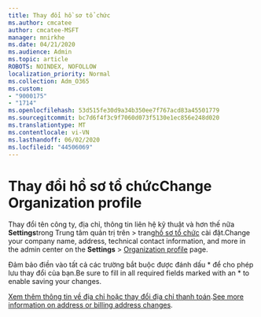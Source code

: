 ```yaml
---
title: Thay đổi hồ sơ tổ chức
ms.author: cmcatee
author: cmcatee-MSFT
manager: mnirkhe
ms.date: 04/21/2020
ms.audience: Admin
ms.topic: article
ROBOTS: NOINDEX, NOFOLLOW
localization_priority: Normal
ms.collection: Adm_O365
ms.custom:
- "9000175"
- "1714"
ms.openlocfilehash: 53d515fe30d9a34b350ee7f767acd83a45501779
ms.sourcegitcommit: bc7d6f4f3c9f7060d073f5130e1ec856e248d020
ms.translationtype: MT
ms.contentlocale: vi-VN
ms.lasthandoff: 06/02/2020
ms.locfileid: "44506069"
---
```

# <a name="change-organization-profile"></a><span data-ttu-id="b0b5e-102">Thay đổi hồ sơ tổ chức</span><span class="sxs-lookup"><span data-stu-id="b0b5e-102">Change Organization profile</span></span>

<span data-ttu-id="b0b5e-103">Thay đổi tên công ty, địa chỉ, thông tin liên hệ kỹ thuật và hơn thế nữa **Settings**trong Trung tâm quản trị trên  >  trang[hồ sơ tổ chức](https://go.microsoft.com/fwlink/p/?linkid=2067339) cài đặt.</span><span class="sxs-lookup"><span data-stu-id="b0b5e-103">Change your company name, address, technical contact information, and more in the admin center on the **Settings** > [Organization profile](https://go.microsoft.com/fwlink/p/?linkid=2067339) page.</span></span>

<span data-ttu-id="b0b5e-104">Đảm bảo điền vào tất cả các trường bắt buộc được đánh dấu \* để cho phép lưu thay đổi của bạn.</span><span class="sxs-lookup"><span data-stu-id="b0b5e-104">Be sure to fill in all required fields marked with an \* to enable saving your changes.</span></span>

<span data-ttu-id="b0b5e-105">[Xem thêm thông tin về địa chỉ hoặc thay đổi địa chỉ thanh toán](https://docs.microsoft.com/microsoft-365/admin/manage/change-address-contact-and-more).</span><span class="sxs-lookup"><span data-stu-id="b0b5e-105">[See more information on address or billing address changes](https://docs.microsoft.com/microsoft-365/admin/manage/change-address-contact-and-more).</span></span>